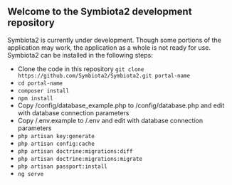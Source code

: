 ## Welcome to the Symbiota2 development repository

Symbiota2 is currently under development. Though some portions of the application may work, the application as a whole is not ready for use. Symbiota2 can be installed in the following steps:

- Clone the code in this repository
`git clone https://github.com/Symbiota2/Symbiota2.git portal-name`
- `cd portal-name`
- `composer install`
- `npm install`
- Copy /config/database_example.php to /config/database.php and edit with database connection parameters
- Copy /.env.example to /.env and edit with database connection parameters
- `php artisan key:generate`
- `php artisan config:cache`
- `php artisan doctrine:migrations:diff`
- `php artisan doctrine:migrations:migrate`
- `php artisan passport:install`
- `ng serve`
